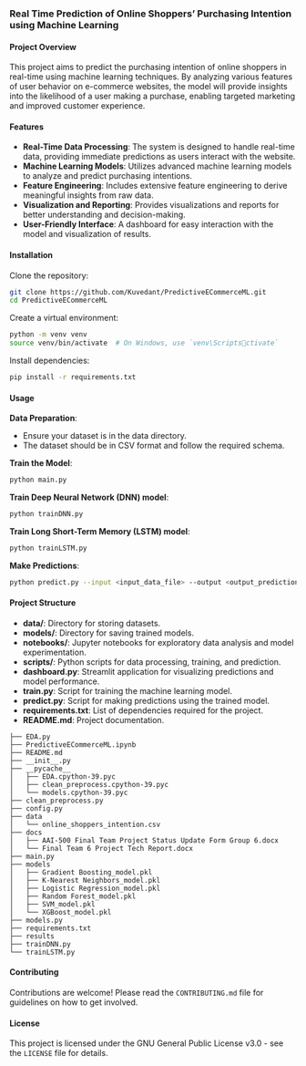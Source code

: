 
### Real Time Prediction of Online Shoppers’ Purchasing Intention using Machine Learning

#### Project Overview
This project aims to predict the purchasing intention of online shoppers in real-time using machine learning techniques. By analyzing various features of user behavior on e-commerce websites, the model will provide insights into the likelihood of a user making a purchase, enabling targeted marketing and improved customer experience.

#### Features
- **Real-Time Data Processing**: The system is designed to handle real-time data, providing immediate predictions as users interact with the website.
- **Machine Learning Models**: Utilizes advanced machine learning models to analyze and predict purchasing intentions.
- **Feature Engineering**: Includes extensive feature engineering to derive meaningful insights from raw data.
- **Visualization and Reporting**: Provides visualizations and reports for better understanding and decision-making.
- **User-Friendly Interface**: A dashboard for easy interaction with the model and visualization of results.

#### Installation

Clone the repository:
```sh
git clone https://github.com/Kuvedant/PredictiveECommerceML.git
cd PredictiveECommerceML
```

Create a virtual environment:
```sh
python -m venv venv
source venv/bin/activate  # On Windows, use `venv\Scriptsctivate`
```

Install dependencies:
```sh
pip install -r requirements.txt
```

#### Usage

**Data Preparation**:
- Ensure your dataset is in the data directory.
- The dataset should be in CSV format and follow the required schema.

**Train the Model**:
```sh
python main.py
```

**Train Deep Neural Network (DNN) model**:
```sh
python trainDNN.py
```

**Train Long Short-Term Memory (LSTM) model**:
```sh
python trainLSTM.py
```

**Make Predictions**:
```sh
python predict.py --input <input_data_file> --output <output_predictions_file>
```

#### Project Structure
- **data/**: Directory for storing datasets.
- **models/**: Directory for saving trained models.
- **notebooks/**: Jupyter notebooks for exploratory data analysis and model experimentation.
- **scripts/**: Python scripts for data processing, training, and prediction.
- **dashboard.py**: Streamlit application for visualizing predictions and model performance.
- **train.py**: Script for training the machine learning model.
- **predict.py**: Script for making predictions using the trained model.
- **requirements.txt**: List of dependencies required for the project.
- **README.md**: Project documentation.

```
├── EDA.py
├── PredictiveECommerceML.ipynb
├── README.md
├── __init__.py
├── __pycache__
│   ├── EDA.cpython-39.pyc
│   ├── clean_preprocess.cpython-39.pyc
│   └── models.cpython-39.pyc
├── clean_preprocess.py
├── config.py
├── data
│   └── online_shoppers_intention.csv
├── docs
│   ├── AAI-500 Final Team Project Status Update Form Group 6.docx
│   └── Final Team 6 Project Tech Report.docx
├── main.py
├── models
│   ├── Gradient Boosting_model.pkl
│   ├── K-Nearest Neighbors_model.pkl
│   ├── Logistic Regression_model.pkl
│   ├── Random Forest_model.pkl
│   ├── SVM_model.pkl
│   └── XGBoost_model.pkl
├── models.py
├── requirements.txt
├── results
├── trainDNN.py
└── trainLSTM.py
```

#### Contributing
Contributions are welcome! Please read the `CONTRIBUTING.md` file for guidelines on how to get involved.

#### License
This project is licensed under the GNU General Public License v3.0 - see the `LICENSE` file for details.
